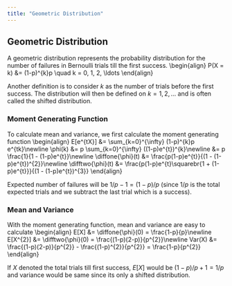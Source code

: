```yaml
---
title: "Geometric Distribution"
---
```


## Geometric Distribution

A geometric distribution represents the probability distribution for the number of failures in Bernoulli trials till the first success.
\begin{align}
        P(X = k) &= (1-p)^{k}p \quad k = 0, 1, 2, \ldots
    \end{align}

Another definition is to consider $k$ as the number of trials before the first success. The distribution will then be defined on $k = 1, 2, \ldots$ and is often called the shifted distribution.

### Moment Generating Function

To calculate mean and variance, we first calculate the moment generating function
\begin{align}
        E[e^{tX}] &= \sum_{k=0}^{\infty} (1-p)^{k}p e^{tk}\newline
        \phi(k) &= p \sum_{k=0}^{\infty} ((1-p)e^{t})^{k}\newline
        &= p \frac{1}{1 - (1-p)e^{t}}\newline
        \diffone{\phi}(t) &= \frac{p(1-p)e^{t}}{(1 - (1-p)e^{t})^{2}}\newline
        \difftwo{\phi}(t) &= \frac{p(1-p)e^{t}\squarebr{1 + (1-p)e^{t}}}{(1 - (1-p)e^{t})^{3}}
    \end{align}

Expected number of failures will be $1/p - 1 = (1-p)/p$ (since $1/p$ is the total expected trials and we subtract the last trial which is a success).

### Mean and Variance

With the moment generating function, mean and variance are easy to calculate
\begin{align}
        E[X] &= \diffone{\phi}(0) = \frac{1-p}{p}\newline
        E[X^{2}] &= \difftwo{\phi}(0) = \frac{(1-p)(2-p)}{p^{2}}\newline
        Var(X) &= \frac{(1-p)(2-p)}{p^{2}} - \frac{(1-p)^{2}}{p^{2}} = \frac{1-p}{p^{2}}
    \end{align}

If $X$ denoted the total trials till first success, $E[X]$ would be $(1-p)/p + 1 = 1/p$ and variance would be same since its only a shifted distribution.

